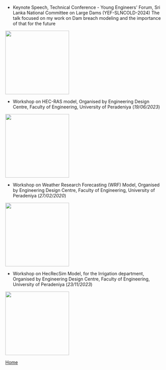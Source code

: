 -  Keynote Speech, Technical Conference - Young Engineers' Forum, Sri Lanka National Committee on Large Dams (YEF-SLNCOLD-2024)
The talk focused on my work on Dam breach modeling and the importance of that for the future
    
<img src="https://pandukaneluwala.github.io/assets/img/drpandukaneluwalaYEF-SLNCOLD.png" width="200" >

-  Workshop on HEC-RAS model, Organised by Engineering Design Centre, Faculty of Engineering, University of Peradeniya (_19/06/2023_)
  
<img src="https://pandukaneluwala.github.io/assets/img/HECRAS_workshop_srilanka.jpg" width="200" >
  
-  Workshop on Weather Research Forecasting (WRF) Model, Organised by Engineering Design Centre, Faculty of Engineering, University of Peradeniya (_27/02/2020_)
   
<img src="https://pandukaneluwala.github.io/assets/img/wrf_workshop_srilanka.jpg" width="200" >
  
-  Workshop on HecRecSim Model, for the Irrigation department,  Organised by Engineering Design Centre, Faculty of Engineering, University of Peradeniya (_23/11/2023_)
    
<img src="https://pandukaneluwala.github.io/assets/img/hecressimsrilanka.png" width="200" >

  
[Home](./)
